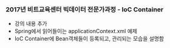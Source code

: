### 2017년 비트교육센터 빅데이터 전문가과정 - IoC Container
- 강의 내용 추가
- Spring에서 읽어들이는 applicationContext.xml 예제
- IoC Container에 Bean객체들이 등록되고, 관리되는 모습을 설명함
